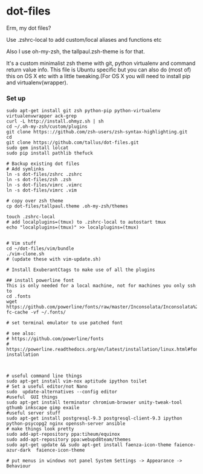 dot-files
=========

Erm, my dot files?

Use .zshrc-local to add custom/local aliases and functions etc

Also I use oh-my-zsh, the tallpaul.zsh-theme is for that.

It's a custom minimalist zsh theme with git, python virtualenv  and command
return value info. This file is Ubuntu specific but you can also do (most of) this on OS X etc with a little tweaking.(For OS X you will need to install pip and virtualenv(wrapper).

### Set up
````
sudo apt-get install git zsh python-pip python-virtualenv virtualenvwrapper ack-grep
curl -L http://install.ohmyz.sh | sh
cd ~/.oh-my-zsh/custom/plugins
git clone https:://github.com/zsh-users/zsh-syntax-highlighting.git
cd
git clone https://github.com/tallus/dot-files.git
sudo gem install lolcat
sudo pip install pathlib thefuck

# Backup existing dot files
# Add symlinks
ln -s dot-files/zshrc .zshrc
ln -s dot-files/zsh .zsh
ln -s dot-files/vimrc .vimrc
ln -s dot-files/vimrc .vim

# copy over zsh theme
cp dot-files/tallpaul.theme .oh-my-zsh/themes

touch .zshrc-local
# add localplugins=(tmux) to .zshrc-local to autostart tmux
echo "localplugins=(tmux)" >> localplugins=(tmux)


# Vim stuff
cd ~/dot-files/vim/bundle
./vim-clone.sh
# (update these with vim-update.sh)

# Install ExuberantCtags to make use of all the plugins

## install powerline font
This is only needed for a local machine, not for machines you only ssh to
cd .fonts
wget https://github.com/powerline/fonts/raw/master/Inconsolata/Inconsolata%20for%20Powerline.otf
fc-cache -vf ~/.fonts/

# set terminal emulator to use patched font

# see also:
# https://github.com/powerline/fonts
# https://powerline.readthedocs.org/en/latest/installation/linux.html#fonts-installation



# useful command line things
sudo apt-get install vim-nox aptitude ipython toilet
# Set a useful editor/not Nano
sudo  update-alternatives --config editor
#useful  GUI things
sudo apt-get install terminator chromium-browser unity-tweak-tool gthumb inkscape gimp exaile
#useful server stuff
sudo apt-get install postgresql-9.3 postgresql-client-9.3 ipython python-psycopg2 nginx openssh-server ansible
# make things look pretty
sudo add-apt-repository ppa:tiheum/equinox
sudo add-apt-repository ppa:webupd8team/themes
sudo apt-get update && sudo apt-get install faenza-icon-theme faience-azur-dark  faience-icon-theme

# put menus in windows not panel System Settings -> Appearance -> Behaviour
````
